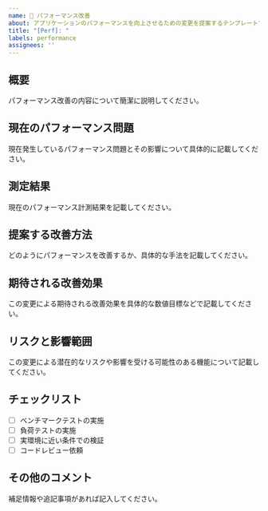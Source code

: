 ```yaml
---
name: 🚀 パフォーマンス改善
about: アプリケーションのパフォーマンスを向上させるための変更を提案するテンプレートです。
title: "[Perf]: "
labels: performance
assignees: ''
---
```


<!------（必須）------>
## 概要

パフォーマンス改善の内容について簡潔に説明してください。

<!------（推奨）------>
## 現在のパフォーマンス問題

現在発生しているパフォーマンス問題とその影響について具体的に記載してください。

## 測定結果

現在のパフォーマンス計測結果を記載してください。

## 提案する改善方法

どのようにパフォーマンスを改善するか、具体的な手法を記載してください。

## 期待される改善効果

この変更による期待される改善効果を具体的な数値目標などで記載してください。

## リスクと影響範囲

この変更による潜在的なリスクや影響を受ける可能性のある機能について記載してください。

<!------（任意）------>
## チェックリスト

- [ ] ベンチマークテストの実施
- [ ] 負荷テストの実施
- [ ] 実環境に近い条件での検証
- [ ] コードレビュー依頼

## その他のコメント

補足情報や追記事項があれば記入してください。
